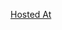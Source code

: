 [Hosted At](https://44-563-webapps-f23.github.io/44563-webapps-f23-assignment4-varshithanalluri/)
            